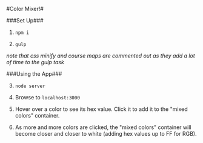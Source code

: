 #Color Mixer!#

###Set Up###

1. `npm i`

2.  `gulp`

*note that css minify and course maps are commented out as they add a lot of time to the gulp task*

###Using the App###

3. `node server`

4. Browse to `localhost:3000`

5. Hover over a color to see its hex value.  Click it to add it to the "mixed colors" container.

6.  As more and more colors are clicked, the "mixed colors" container will become closer and closer to white  (adding hex values up to FF for RGB).
